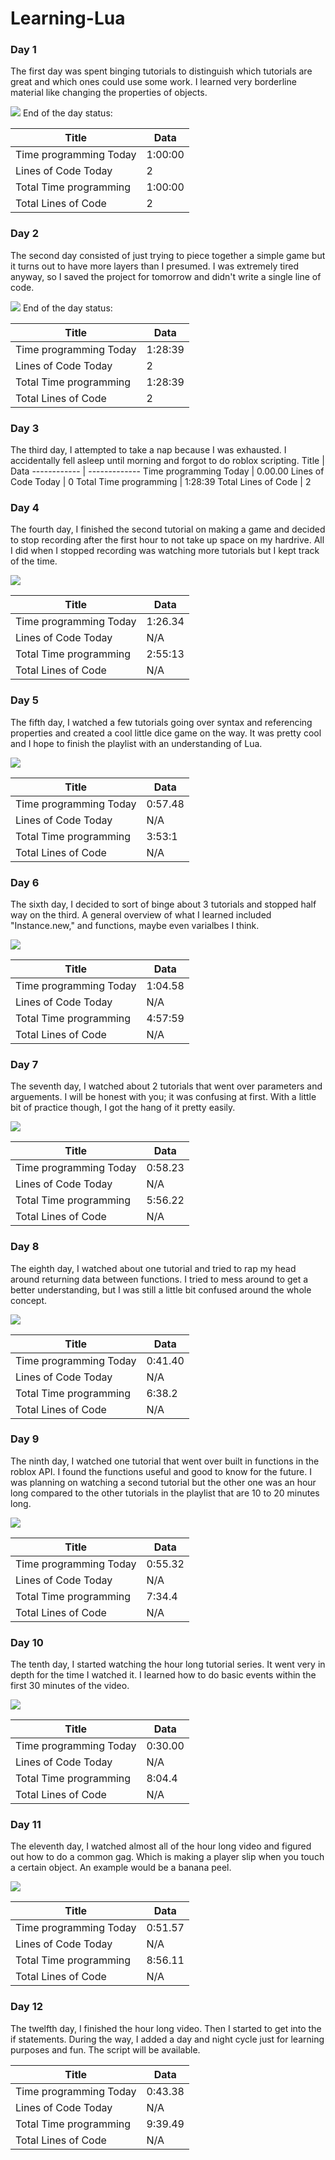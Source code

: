 # Learning-Lua
### Day 1
  The first day was spent binging tutorials to distinguish which tutorials are great and which ones could use some work. I learned very borderline material like changing the properties of objects.
  
  ![](https://github.com/ZOMBIE0530/Images/blob/main/RobloxScreenShot20201121_235412705.png)
  End of the day status:
  
  
Title | Data
------------ | -------------
Time programming Today | 1:00:00
Lines of Code Today | 2
Total Time programming | 1:00:00
Total Lines of Code | 2

### Day 2

 The second day consisted of just trying to piece together a simple game but it turns out to have more layers than I presumed. I was extremely tired anyway, so I saved the project for tomorrow and didn't write a single line of code.
 
 ![](https://github.com/ZOMBIE0530/Images/blob/main/RobloxScreenShot20201123_002410998.png)
 End of the day status:
 
 Title | Data
------------ | -------------
Time programming Today | 1:28:39
Lines of Code Today | 2
Total Time programming | 1:28:39
Total Lines of Code | 2


### Day 3

The third day, I attempted to take a nap because I was exhausted. I accidentally fell asleep until morning and forgot to do roblox scripting.
Title | Data
------------ | -------------
Time programming Today | 0.00.00
Lines of Code Today | 0
Total Time programming | 1:28:39
Total Lines of Code | 2



### Day 4

 The fourth day, I finished the second tutorial on making a game and decided to stop recording after the first hour to not take up space on my hardrive. All I did when I stopped recording was watching more tutorials but I kept track of the time.
 
 ![](https://github.com/ZOMBIE0530/Images/blob/main/RobloxScreenShot20201125_103334038.png)
 
 Title | Data
------------ | -------------
Time programming Today | 1:26.34
Lines of Code Today | N/A
Total Time programming | 2:55:13
Total Lines of Code | N/A


### Day 5

 The fifth day, I watched a few tutorials going over syntax and referencing properties and created a cool little dice game on the way. It was pretty cool and I hope to finish the playlist with an understanding of Lua.
 
 ![](https://github.com/ZOMBIE0530/Images/blob/main/RobloxScreenShot20201126_120616485.png)
 
  Title | Data
------------ | -------------
Time programming Today | 0:57.48
Lines of Code Today | N/A
Total Time programming | 3:53:1
Total Lines of Code | N/A

### Day 6

 The sixth day, I decided to sort of binge about 3 tutorials and stopped half way on the third. A general overview of what I learned included "Instance.new," and functions, maybe even varialbes I think.
 
 ![](https://github.com/ZOMBIE0530/Images/blob/main/RobloxScreenShot20201127_222430034.png)
 
  Title | Data
------------ | -------------
Time programming Today | 1:04.58
Lines of Code Today | N/A
Total Time programming | 4:57:59
Total Lines of Code | N/A

### Day 7

 The seventh day, I watched about 2 tutorials that went over parameters and arguements. I will be honest with you; it was confusing at first. With a little bit of practice though, I got the hang of it pretty easily.
 
 ![](https://github.com/ZOMBIE0530/Images/blob/main/RobloxScreenShot20201128_000223844.png)
 
  Title | Data
------------ | -------------
Time programming Today | 0:58.23
Lines of Code Today | N/A
Total Time programming | 5:56.22
Total Lines of Code | N/A

### Day 8

 The eighth day, I watched about one tutorial and tried to rap my head around returning data between functions. I tried to mess around to get a better understanding, but I was still a little bit confused around the whole concept.
 
 ![](https://github.com/ZOMBIE0530/Images/blob/main/RobloxScreenShot20201129_131436026.png)
 
  Title | Data
------------ | -------------
Time programming Today | 0:41.40
Lines of Code Today | N/A
Total Time programming | 6:38.2
Total Lines of Code | N/A

### Day 9

The ninth day, I watched one tutorial that went over built in functions in the roblox API. I found the functions useful and good to know for the future. I was planning on watching a second tutorial but the other one was an hour long compared to the other tutorials in the playlist that are 10 to 20 minutes long.

![](https://github.com/ZOMBIE0530/Images/blob/main/RobloxScreenShot20201130_181911122.png)

 Title | Data
------------ | -------------
Time programming Today | 0:55.32
Lines of Code Today | N/A
Total Time programming | 7:34.4
Total Lines of Code | N/A

### Day 10

 The tenth day, I started watching the hour long tutorial series. It went very in depth for the time I watched it. I learned how to do basic events within the first 30 minutes of the video.
 
 ![](https://github.com/ZOMBIE0530/Images/blob/main/RobloxScreenShot20201201_222303073.png)
 
 Title | Data
------------ | -------------
Time programming Today | 0:30.00
Lines of Code Today | N/A
Total Time programming | 8:04.4
Total Lines of Code | N/A

### Day 11

 The eleventh day, I watched almost all of the hour long video and figured out how to do a common gag. Which is making a player slip when you touch a certain object. An example would be a banana peel.
 
![](https://github.com/ZOMBIE0530/Images/blob/main/RobloxScreenShot20201201_221742341.png)

Title | Data
------------ | -------------
Time programming Today | 0:51.57
Lines of Code Today | N/A
Total Time programming | 8:56.11
Total Lines of Code | N/A


### Day 12

 The twelfth day, I finished the hour long video. Then I started to get into the if statements. During the way, I added a day and night cycle just for learning purposes and fun. The script will be available.
 
 
 Title | Data
------------ | -------------
Time programming Today | 0:43.38
Lines of Code Today | N/A
Total Time programming | 9:39.49
Total Lines of Code | N/A


 
 
 
 
